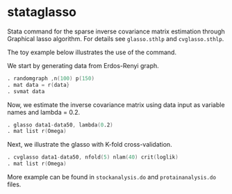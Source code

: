# stataglasso

Stata command for the sparse inverse covariance matrix estimation through
Graphical lasso algorithm. For details see `glasso.sthlp` and `cvglasso.sthlp`. 

The toy example below illustrates the use of the command.

We start by generating data from Erdos-Renyi graph.

```s
. randomgraph ,n(100) p(150)
. mat data = r(data}
. svmat data
```

Now, we estimate the inverse covariance matrix using data input as variable names and lambda = 0.2.

```s
. glasso data1-data50, lambda(0.2)
. mat list r(Omega)
```

Next, we illustrate the glasso with K-fold cross-validation.

```s
. cvglasso data1-data50, nfold(5) nlam(40) crit(loglik)
. mat list r(Omega)
```
More example can be found in `stockanalysis.do` and `protainanalysis.do` files.
